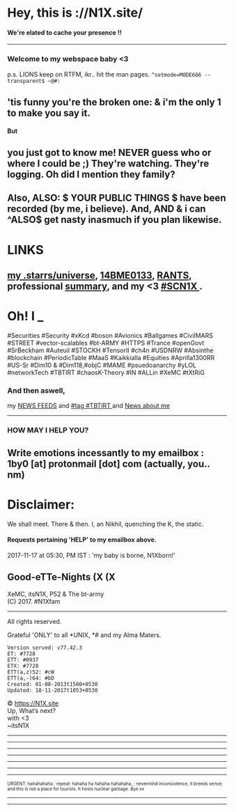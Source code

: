 # Hey, this is ://N1X.site/
#### We're elated to cache your presence !!
---

### Welcome to my webspace baby <3
p.s. LIONS keep on RTFM, ikr.. hit the man pages.
`^setmode=MODE666 --transparent$ ~@#:
`

'tis funny you're the broken one: & i'm the only 1 to make you say it.
---

#### But
you just got to know me! NEVER guess who or where I could be ;)
They're watching. They're logging.
Oh did I mention they family?
---

Also, ALSO: $ YOUR PUBLIC THINGS $ have been recorded (by me, i believe).
And, AND & i can ^ALSO$ get nasty inasmuch if you plan likewise.
---

# LINKS
[my .starrs/universe](http://github.com/itsn1x), [14BME0133](http://14bme0133.github.io), [RANTS](http://twitter.com/itsn1x), professional [summary](http://linkedin.com/in/itsn1x), and my <3 [ #SCN1X ](http://soundcloud.com/itsn1x).
---

# Oh! I _
#Securities #Security #xKcd #boson #Avionics #Ballgames #CivilMARS #STREET #vector-scalables #bt-ARMY #HTTPS #Trance #openGovt #SrBeckham #Auteuil #STOCKH #TensorII #ch4n #USDNRW #Absinthe #blockchain #PeriodicTable #MaaS #Kaikkialla #Equities #Aprilla1300RR #US-Sr #Dim10 & #Dim118,#objC #MAME #psuedoanarchy #yLOL #networkTech #TBTIRT #chaosK-Theory #IN #ALLin #XeMC #tXtRiG

### And then aswell, 
my [NEWS FEEDS](NewsFEEDforN1Xsite) and [ #tag #TBTIRT ](https://twitter.com/search?q=TBTIRT) and [ News about me ](http://google.com/search?q=itsn1x)

---

### HOW MAY I HELP YOU?
Write emotions incessantly to my emailbox : 1by0 [at] protonmail [dot] com (actually, you.. nm)
---

# Disclaimer:
We shall meet. There & then. I, an Nikhil, quenching the K, the static.

#### Requests pertaining 'HELP' to my emailbox above.
2017-11-17 at 05:30, PM IST : 'my baby is borne, N1Xborn!'
 

## __Good-eTTe-Nights__ (X (X
XeMC, itsN1X, P52 & The bt-army  
(C) 2017. #N1Xfam

---

All rights reserved.

Grateful 'ONLY' to all \*UNIX, \*# and my Alma Maters.


    Version served: v77.42.3
    ET: #7728
    ETT: #0937
    ETX: #7728
    ETT(a,z)52: #cW
    ETT(a,-)64: #bD
    Created: 01-08-2013t1500+0530
    Updated: 18-11-2017t1053+0530

© https://N1X.site
<br>Up, What’s next?
<br>with <3
<br>~itsN1X
<hr><hr><hr><hr><hr><hr><hr><font size='1'>URGENT: hahahahaha : repeat: hahaha ha hahaha hahahaha, ; nevermind inconsistence, it breeds sense; and this is not a place for tourists. It hosts nuclear garbage. Bye xx</font><hr><hr>
